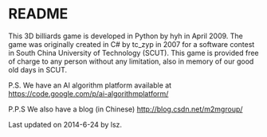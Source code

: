 # README #

This 3D billiards game is developed in Python by hyh in April 2009. The game was originally created in C# by tc_zyp in 2007 for a software contest in South China University of Technology (SCUT).
This game is provided free of charge to any person without any limitation, also in memory of our good old days in SCUT.

P.S. We have an AI algorithm platform available at
https://code.google.com/p/ai-algorithmplatform/

P.P.S We also have a blog (in Chinese)
http://blog.csdn.net/m2mgroup/

Last updated on 2014-6-24 by lsz.

